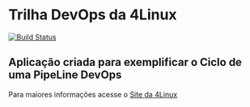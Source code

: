 # Trilha DevOps da 4Linux

<!-- Altere a Flag abaixo com sua URL do Travis -->
[![Build Status](https://travis-ci.org/moisescs/DevOpsLab-HelloWorld.svg?branch=master)](https://travis-ci.org/moisescs/DevOpsLab-HelloWorld)

## Aplicação criada para exemplificar o Ciclo de uma PipeLine DevOps


Para maiores informações acesse o [Site da 4Linux](https://www.4linux.com.br/cursos/devops)
